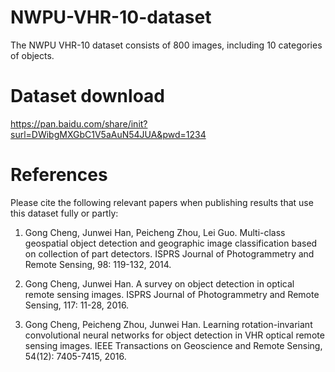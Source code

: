 # NWPU-VHR-10-dataset

The NWPU VHR-10 dataset consists of 800 images, including 10 categories of objects.

# Dataset download
https://pan.baidu.com/share/init?surl=DWibgMXGbC1V5aAuN54JUA&pwd=1234

# References

Please cite the following relevant papers when publishing results that use this dataset fully or partly:

1. Gong Cheng, Junwei Han, Peicheng Zhou, Lei Guo. Multi-class geospatial object detection and geographic image classification based on collection of part detectors. ISPRS Journal of Photogrammetry and Remote Sensing, 98: 119-132, 2014.

2. Gong Cheng, Junwei Han. A survey on object detection in optical remote sensing images. ISPRS Journal of Photogrammetry and Remote Sensing, 117: 11-28, 2016.

3. Gong Cheng, Peicheng Zhou, Junwei Han. Learning rotation-invariant convolutional neural networks for object detection in VHR optical remote sensing images. IEEE Transactions on Geoscience and Remote Sensing, 54(12): 7405-7415, 2016.
